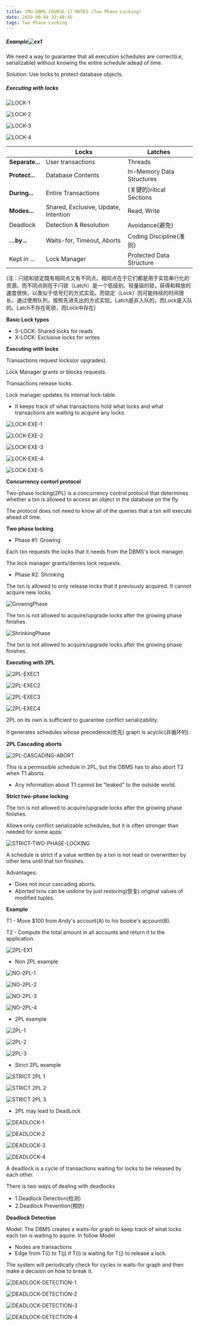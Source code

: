 ```yaml
---
title: CMU-DBMS-COURSE-17-NOTES (Two Phase Locking)
date: 2019-08-04 22:49:45
tags: Two Phase Locking
---
```


##### Example![ex1](CMU-DBMS-COURSE-17-NOTES/ex1.png)

We need a way to guarantee that all execution schedules are correct(i.e, serializable) without knowing the entire schedule adead of time.

Solution: Use locks to protect database objects.

##### Executing with locks

![LOCK-1](CMU-DBMS-COURSE-17-NOTES/LOCK-1.png)

![LOCK-2](CMU-DBMS-COURSE-17-NOTES/LOCK-2.png)

![LOCK-3](CMU-DBMS-COURSE-17-NOTES/LOCK-3.png)

![LOCK-4](CMU-DBMS-COURSE-17-NOTES/LOCK-4.png)

|                 | Locks                                | Latches                   |
| --------------- | ------------------------------------ | ------------------------- |
| **Separate...** | User transactions                    | Threads                   |
| **Protect...**  | Database Contents                    | In-Memory Data Structures |
| **During...**   | Entire Transactions                  | (关键的)ritical Sections  |
| **Modes...**    | Shared, Exclusive, Update, Intention | Read, Write               |
| Deadlock        | Detection & Resolution               | Avoidance(避免)           |
| **…by...**      | Waits-for, Timeout, Aborts           | Coding Discipline(准则)   |
| Kept in ...     | Lock Manager                         | Protected Data Structure  |

 (注：闩锁和锁定既有相同点又有不同点。相同点在于它们都是用于实现串行化的资源。而不同点则在于闩锁（Latch）是一个低级别、轻量级的锁，获得和释放的速度很快，以类似于信号灯的方式实现。而锁定（Lock）则可能持续的时间很长，通过使用队列，按照先进先出的方式实现。Latch是非入队的，而Lock是入队的。Latch不存在死锁，而Lock中存在)

**Basic Lock types**

- S-LOCK: Shared locks for reads
- X-LOCK: Exclusive locks for writes

**Executing with locks**

Transactions request locks(or upgrades).

Lock Manager grants or blocks requests.

Transactions release locks.

Lock manager updates its internal lock-table.

- It keeps track of what transactions hold what locks and what transactions are waiting to acquire any locks.

![LOCK-EXE-1](CMU-DBMS-COURSE-17-NOTES/LOCK-EXE-1.png)

![LOCK-EXE-2](CMU-DBMS-COURSE-17-NOTES/LOCK-EXE-2.png)

![LOCK-EXE-3](CMU-DBMS-COURSE-17-NOTES/LOCK-EXE-3.png)

![LOCK-EXE-4](CMU-DBMS-COURSE-17-NOTES/LOCK-EXE-4.png)

![LOCK-EXE-5](CMU-DBMS-COURSE-17-NOTES/LOCK-EXE-5.png)

**Concurrency contorl protocol**

Two-phase locking(2PL) is a concurrency control protocol that determines whether a txn is allowed to access an object in the database on the fly.

The protocol does not need to know all of the queries that a txn will execute ahead of time.

**Two phase locking**

- Phase #1: Growing

Each txn requests the locks that it needs from the DBMS's lock manager.

The lock manager grants/denies lock requests.

- Phase #2: Shrinking 

The txn is allowed to only release locks that it previously acquired. It cannot acquire new locks.

![GrowingPhase](CMU-DBMS-COURSE-17-NOTES/GrowingPhase.png)

The txn is not allowed to acquire/upgrade locks after the growing phase finishes.

![ShrinkingPhase](CMU-DBMS-COURSE-17-NOTES/ShrinkingPhase.png)

The txn is not allowed to acquire/upgrade locks after the growing phase finishes.

**Executing with 2PL**

![2PL-EXEC1](CMU-DBMS-COURSE-17-NOTES/2PL-EXEC1.jpg)

![2PL-EXEC2](CMU-DBMS-COURSE-17-NOTES/2PL-EXEC2.jpg)

![2PL-EXEC3](CMU-DBMS-COURSE-17-NOTES/2PL-EXEC3.jpg)

![2PL-EXEC4](CMU-DBMS-COURSE-17-NOTES/2PL-EXEC4.jpg)

2PL on its own is sufficient to guarantee conflict serializability.

It generates schedules whose precedence(优先) graph is acyclic(非循环的).

**2PL Cascading aborts**

![2PL-CASCADING-ABORT](CMU-DBMS-COURSE-17-NOTES/2PL-CASCADING-ABORT.jpg)

This is a permissible schedule in 2PL, but the DBMS has to also abort T2 when T1 aborts.

- Any information about T1 cannot be "leaked" to the outside world.

**Strict two-phase locking**

The txn is not allowed to acquire/upgrade locks after the growing phase finishes.

Allows only conflict serializable schedules, but it is often stronger than needed for some apps.

![STRICT-TWO-PHASE-LOCKING](CMU-DBMS-COURSE-17-NOTES/STRICT-TWO-PHASE-LOCKING.jpg)

A schedule is strict if a value written by a txn is not read or overwritten by other tens until that txn finishes.

Advantages:

- Does not incur cascading aborts.
- Aborted txns can be undone by just restoring(恢复) original values of modified tuples.

**Example**

T1 - Move $100 from Andy's account(A) to his bookie's account(B).

T2 - Compute the total amount in all accounts and return it to the application.

![2PL-EX1](CMU-DBMS-COURSE-17-NOTES/2PL-EX1.jpg)

- Non 2PL example

![NO-2PL-1](CMU-DBMS-COURSE-17-NOTES/no-2pl-1.png)

![NO-2PL-2](CMU-DBMS-COURSE-17-NOTES/no-2pl-2.png)

![NO-2PL-3](CMU-DBMS-COURSE-17-NOTES/no-2pl-3.png)

![NO-2PL-4](CMU-DBMS-COURSE-17-NOTES/no-2pl-4.png)

- 2PL example

![2PL-1](CMU-DBMS-COURSE-17-NOTES/2PL-1.png)

![2PL-2](CMU-DBMS-COURSE-17-NOTES/2PL-2.png)

![2PL-3](CMU-DBMS-COURSE-17-NOTES/2PL-3.png)


- Strict 2PL example

![STRICT 2PL 1](CMU-DBMS-COURSE-17-NOTES/STRICT-2PL-1.png)

![STRICT 2PL 2](CMU-DBMS-COURSE-17-NOTES/STRICT-2PL-2.png)

![STRICT 2PL 3](CMU-DBMS-COURSE-17-NOTES/STRICT-2PL-3.png)

- 2PL may lead to DeadLock

![DEADLOCK-1](CMU-DBMS-COURSE-17-NOTES/DEADLOCK-1.png)

![DEADLOCK-2](CMU-DBMS-COURSE-17-NOTES/DEADLOCK-2.png)

![DEADLOCK-3](CMU-DBMS-COURSE-17-NOTES/DEADLOCK-3.png)

![DEADLOCK-4](CMU-DBMS-COURSE-17-NOTES/DEADLOCK-4.png)

A deadlock is a cycle of transactions waiting for locks to be released by each other.

There is two ways of dealing with deadlocks
- 1.Deadlock Detection(检测)
- 2.Deadlock Prevention(预防)

**Deadlock Detection**

Model: The DBMS creates a waits-for graph to keep track of what locks each txn is waiting to aquire:
In follow Model
- Nodes are transactions
- Edge from T(i) to T(j) if T(i) is waiting for T(j) to release a lock.

The system will periodically check for cycles in waits-for graph and then make a decision on how to break it.

![DEADLOCK-DETECTION-1](CMU-DBMS-COURSE-17-NOTES/DEADLOCK-DETECTION-1.png)

![DEADLOCK-DETECTION-2](CMU-DBMS-COURSE-17-NOTES/DEADLOCK-DETECTION-2.png)

![DEADLOCK-DETECTION-3](CMU-DBMS-COURSE-17-NOTES/DEADLOCK-DETECTION-3.png)

![DEADLOCK-DETECTION-4](CMU-DBMS-COURSE-17-NOTES/DEADLOCK-DETECTION-4.png)
